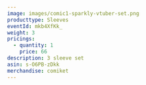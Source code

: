 ```yaml
---
image: images/comic1-sparkly-vtuber-set.png
producttype: Sleeves
eventId: mkb4XfKk_
weight: 3
pricings:
  - quantity: 1
    price: 66
description: 3 sleeve set
asin: s-O6PB-zDkk
merchandise: comiket
---
```

